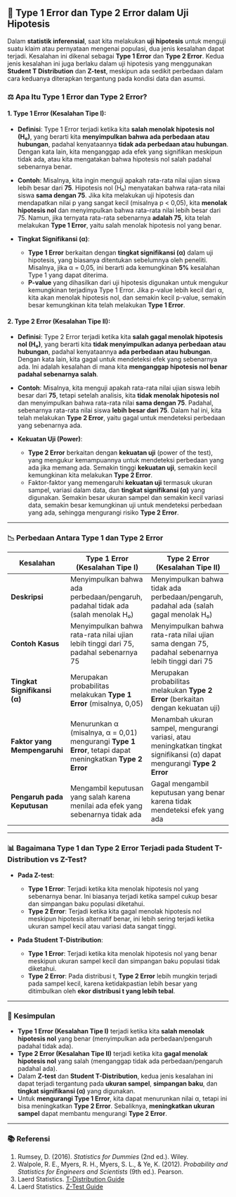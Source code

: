 ## 📌 Type 1 Error dan Type 2 Error dalam Uji Hipotesis

Dalam **statistik inferensial**, saat kita melakukan **uji hipotesis** untuk menguji suatu klaim atau pernyataan mengenai populasi, dua jenis kesalahan dapat terjadi. Kesalahan ini dikenal sebagai **Type 1 Error** dan **Type 2 Error**. Kedua jenis kesalahan ini juga berlaku dalam uji hipotesis yang menggunakan **Student T Distribution** dan **Z-test**, meskipun ada sedikit perbedaan dalam cara keduanya diterapkan tergantung pada kondisi data dan asumsi.

### ⚖️ Apa Itu Type 1 Error dan Type 2 Error?

#### 1. **Type 1 Error (Kesalahan Tipe I)**:
- **Definisi**: Type 1 Error terjadi ketika kita **salah menolak hipotesis nol (H₀)**, yang berarti kita **menyimpulkan bahwa ada perbedaan atau hubungan**, padahal kenyataannya **tidak ada perbedaan atau hubungan**. Dengan kata lain, kita menganggap ada efek yang signifikan meskipun tidak ada, atau kita mengatakan bahwa hipotesis nol salah padahal sebenarnya benar.
  
- **Contoh**: 
  Misalnya, kita ingin menguji apakah rata-rata nilai ujian siswa lebih besar dari **75**. Hipotesis nol (H₀) menyatakan bahwa rata-rata nilai siswa **sama dengan 75**. Jika kita melakukan uji hipotesis dan mendapatkan nilai p yang sangat kecil (misalnya p < 0,05), kita **menolak hipotesis nol** dan menyimpulkan bahwa rata-rata nilai lebih besar dari 75. Namun, jika ternyata rata-rata sebenarnya **adalah 75**, kita telah melakukan **Type 1 Error**, yaitu salah menolak hipotesis nol yang benar.

- **Tingkat Signifikansi (α)**:
  - **Type 1 Error** berkaitan dengan **tingkat signifikansi (α)** dalam uji hipotesis, yang biasanya ditentukan sebelumnya oleh peneliti. Misalnya, jika α = 0,05, ini berarti ada kemungkinan **5%** kesalahan Type 1 yang dapat diterima.
  - **P-value** yang dihasilkan dari uji hipotesis digunakan untuk mengukur kemungkinan terjadinya Type 1 Error. Jika p-value lebih kecil dari α, kita akan menolak hipotesis nol, dan semakin kecil p-value, semakin besar kemungkinan kita telah melakukan **Type 1 Error**.

#### 2. **Type 2 Error (Kesalahan Tipe II)**:
- **Definisi**: Type 2 Error terjadi ketika kita **salah gagal menolak hipotesis nol (H₀)**, yang berarti kita **tidak menyimpulkan adanya perbedaan atau hubungan**, padahal kenyataannya **ada perbedaan atau hubungan**. Dengan kata lain, kita gagal untuk mendeteksi efek yang sebenarnya ada. Ini adalah kesalahan di mana kita **menganggap hipotesis nol benar padahal sebenarnya salah**.
  
- **Contoh**: 
  Misalnya, kita menguji apakah rata-rata nilai ujian siswa lebih besar dari **75**, tetapi setelah analisis, kita **tidak menolak hipotesis nol** dan menyimpulkan bahwa rata-rata nilai **sama dengan 75**. Padahal, sebenarnya rata-rata nilai siswa **lebih besar dari 75**. Dalam hal ini, kita telah melakukan **Type 2 Error**, yaitu gagal untuk mendeteksi perbedaan yang sebenarnya ada.

- **Kekuatan Uji (Power)**:
  - **Type 2 Error** berkaitan dengan **kekuatan uji** (power of the test), yang mengukur kemampuannya untuk mendeteksi perbedaan yang ada jika memang ada. Semakin tinggi **kekuatan uji**, semakin kecil kemungkinan kita melakukan **Type 2 Error**.
  - Faktor-faktor yang memengaruhi **kekuatan uji** termasuk ukuran sampel, variasi dalam data, dan **tingkat signifikansi (α)** yang digunakan. Semakin besar ukuran sampel dan semakin kecil variasi data, semakin besar kemungkinan uji untuk mendeteksi perbedaan yang ada, sehingga mengurangi risiko **Type 2 Error**.

---

### 📉 Perbedaan Antara Type 1 dan Type 2 Error

| **Kesalahan**               | **Type 1 Error (Kesalahan Tipe I)**              | **Type 2 Error (Kesalahan Tipe II)**              |
|-----------------------------|-------------------------------------------------|-------------------------------------------------|
| **Deskripsi**               | Menyimpulkan bahwa ada perbedaan/pengaruh, padahal tidak ada (salah menolak H₀) | Menyimpulkan bahwa tidak ada perbedaan/pengaruh, padahal ada (salah gagal menolak H₀) |
| **Contoh Kasus**            | Menyimpulkan bahwa rata-rata nilai ujian lebih tinggi dari 75, padahal sebenarnya 75 | Menyimpulkan bahwa rata-rata nilai ujian sama dengan 75, padahal sebenarnya lebih tinggi dari 75 |
| **Tingkat Signifikansi (α)**| Merupakan probabilitas melakukan **Type 1 Error** (misalnya, 0,05) | Merupakan probabilitas melakukan **Type 2 Error** (berkaitan dengan kekuatan uji) |
| **Faktor yang Mempengaruhi**| Menurunkan α (misalnya, α = 0,01) mengurangi **Type 1 Error**, tetapi dapat meningkatkan **Type 2 Error** | Menambah ukuran sampel, mengurangi variasi, atau meningkatkan tingkat signifikansi (α) dapat mengurangi **Type 2 Error** |
| **Pengaruh pada Keputusan** | Mengambil keputusan yang salah karena menilai ada efek yang sebenarnya tidak ada | Gagal mengambil keputusan yang benar karena tidak mendeteksi efek yang ada |

---

### 📊 Bagaimana Type 1 dan Type 2 Error Terjadi pada Student T-Distribution vs Z-Test?

- **Pada Z-test**:
  - **Type 1 Error**: Terjadi ketika kita menolak hipotesis nol yang sebenarnya benar. Ini biasanya terjadi ketika sampel cukup besar dan simpangan baku populasi diketahui.
  - **Type 2 Error**: Terjadi ketika kita gagal menolak hipotesis nol meskipun hipotesis alternatif benar, ini lebih sering terjadi ketika ukuran sampel kecil atau variasi data sangat tinggi.
  
- **Pada Student T-Distribution**:
  - **Type 1 Error**: Terjadi ketika kita menolak hipotesis nol yang benar meskipun ukuran sampel kecil dan simpangan baku populasi tidak diketahui.
  - **Type 2 Error**: Pada distribusi t, **Type 2 Error** lebih mungkin terjadi pada sampel kecil, karena ketidakpastian lebih besar yang ditimbulkan oleh **ekor distribusi t yang lebih tebal**.

---

### 🧠 Kesimpulan

- **Type 1 Error (Kesalahan Tipe I)** terjadi ketika kita **salah menolak hipotesis nol** yang benar (menyimpulkan ada perbedaan/pengaruh padahal tidak ada).
- **Type 2 Error (Kesalahan Tipe II)** terjadi ketika kita **gagal menolak hipotesis nol** yang salah (menganggap tidak ada perbedaan/pengaruh padahal ada).
- Dalam **Z-test** dan **Student T-Distribution**, kedua jenis kesalahan ini dapat terjadi tergantung pada **ukuran sampel**, **simpangan baku**, dan **tingkat signifikansi (α)** yang digunakan.
- Untuk **mengurangi Type 1 Error**, kita dapat menurunkan nilai α, tetapi ini bisa meningkatkan **Type 2 Error**. Sebaliknya, **meningkatkan ukuran sampel** dapat membantu mengurangi **Type 2 Error**.

---

### 📚 Referensi

1. Rumsey, D. (2016). *Statistics for Dummies* (2nd ed.). Wiley.  
2. Walpole, R. E., Myers, R. H., Myers, S. L., & Ye, K. (2012). *Probability and Statistics for Engineers and Scientists* (9th ed.). Pearson.  
3. Laerd Statistics. [T-Distribution Guide](https://statistics.laerd.com/statistical-guides/t-distribution-statistical-guide.php)  
4. Laerd Statistics. [Z-Test Guide](https://statistics.laerd.com/statistical-guides/z-test-statistical-guide.php)
